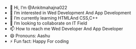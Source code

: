 - 👋 Hi, I’m @Ankitmahajna022
- 👀 I’m interested in Wed Development And App Development
- 🌱 I’m currently learning HTMLAnd CSS,C++
- 💞️ I’m looking to collaborate on IT Field
- 📫 How to reach me Wed Developer And App Developer
- 😄 Pronouns: Aashu
- ⚡ Fun fact: Happy For coding
